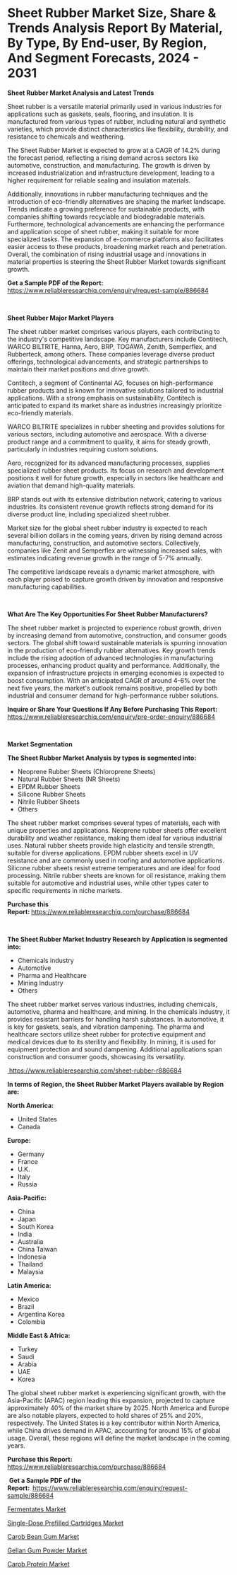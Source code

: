 <p><h1>Sheet Rubber Market Size, Share & Trends Analysis Report By Material, By Type, By End-user, By Region, And Segment Forecasts, 2024 - 2031</h1></p><p><strong>Sheet Rubber Market Analysis and Latest Trends</strong></p>
<p><p>Sheet rubber is a versatile material primarily used in various industries for applications such as gaskets, seals, flooring, and insulation. It is manufactured from various types of rubber, including natural and synthetic varieties, which provide distinct characteristics like flexibility, durability, and resistance to chemicals and weathering. </p><p>The Sheet Rubber Market is expected to grow at a CAGR of 14.2% during the forecast period, reflecting a rising demand across sectors like automotive, construction, and manufacturing. The growth is driven by increased industrialization and infrastructure development, leading to a higher requirement for reliable sealing and insulation materials. </p><p>Additionally, innovations in rubber manufacturing techniques and the introduction of eco-friendly alternatives are shaping the market landscape. Trends indicate a growing preference for sustainable products, with companies shifting towards recyclable and biodegradable materials. Furthermore, technological advancements are enhancing the performance and application scope of sheet rubber, making it suitable for more specialized tasks. The expansion of e-commerce platforms also facilitates easier access to these products, broadening market reach and penetration. Overall, the combination of rising industrial usage and innovations in material properties is steering the Sheet Rubber Market towards significant growth.</p></p>
<p><strong>Get a Sample PDF of the Report:&nbsp;</strong> <a href="https://www.reliableresearchiq.com/enquiry/request-sample/886684?utm_campaign=123&utm_medium=2&utm_source=Github&utm_content=ia&utm_term=09112024&utm_id=sheet-rubber">https://www.reliableresearchiq.com/enquiry/request-sample/886684</a></p>
<p>&nbsp;</p>
<p><strong>Sheet Rubber Major Market Players</strong></p>
<p><p>The sheet rubber market comprises various players, each contributing to the industry's competitive landscape. Key manufacturers include Contitech, WARCO BILTRITE, Hanna, Aero, BRP, TOGAWA, Zenith, Semperflex, and Rubberteck, among others. These companies leverage diverse product offerings, technological advancements, and strategic partnerships to maintain their market positions and drive growth.</p><p>Contitech, a segment of Continental AG, focuses on high-performance rubber products and is known for innovative solutions tailored to industrial applications. With a strong emphasis on sustainability, Contitech is anticipated to expand its market share as industries increasingly prioritize eco-friendly materials.</p><p>WARCO BILTRITE specializes in rubber sheeting and provides solutions for various sectors, including automotive and aerospace. With a diverse product range and a commitment to quality, it aims for steady growth, particularly in industries requiring custom solutions.</p><p>Aero, recognized for its advanced manufacturing processes, supplies specialized rubber sheet products. Its focus on research and development positions it well for future growth, especially in sectors like healthcare and aviation that demand high-quality materials.</p><p>BRP stands out with its extensive distribution network, catering to various industries. Its consistent revenue growth reflects strong demand for its diverse product line, including specialized sheet rubber.</p><p>Market size for the global sheet rubber industry is expected to reach several billion dollars in the coming years, driven by rising demand across manufacturing, construction, and automotive sectors. Collectively, companies like Zenit and Semperflex are witnessing increased sales, with estimates indicating revenue growth in the range of 5-7% annually.</p><p>The competitive landscape reveals a dynamic market atmosphere, with each player poised to capture growth driven by innovation and responsive manufacturing capabilities.</p></p>
<p>&nbsp;</p>
<p><strong>What Are The Key Opportunities For Sheet Rubber Manufacturers?</strong></p>
<p><p>The sheet rubber market is projected to experience robust growth, driven by increasing demand from automotive, construction, and consumer goods sectors. The global shift toward sustainable materials is spurring innovation in the production of eco-friendly rubber alternatives. Key growth trends include the rising adoption of advanced technologies in manufacturing processes, enhancing product quality and performance. Additionally, the expansion of infrastructure projects in emerging economies is expected to boost consumption. With an anticipated CAGR of around 4-6% over the next five years, the market's outlook remains positive, propelled by both industrial and consumer demand for high-performance rubber solutions.</p></p>
<p><strong>Inquire or Share Your Questions If Any Before Purchasing This Report:</strong> <a href="https://www.reliableresearchiq.com/enquiry/pre-order-enquiry/886684?utm_campaign=123&utm_medium=2&utm_source=Github&utm_content=ia&utm_term=09112024&utm_id=sheet-rubber">https://www.reliableresearchiq.com/enquiry/pre-order-enquiry/886684</a></p>
<p>&nbsp;</p>
<p><strong>Market Segmentation</strong></p>
<p><strong>The Sheet Rubber Market Analysis by types is segmented into:</strong></p>
<p><ul><li>Neoprene Rubber Sheets (Chloroprene Sheets)</li><li>Natural Rubber Sheets (NR Sheets)</li><li>EPDM Rubber Sheets</li><li>Silicone Rubber Sheets</li><li>Nitrile Rubber Sheets</li><li>Others</li></ul></p>
<p><p>The sheet rubber market comprises several types of materials, each with unique properties and applications. Neoprene rubber sheets offer excellent durability and weather resistance, making them ideal for various industrial uses. Natural rubber sheets provide high elasticity and tensile strength, suitable for diverse applications. EPDM rubber sheets excel in UV resistance and are commonly used in roofing and automotive applications. Silicone rubber sheets resist extreme temperatures and are ideal for food processing. Nitrile rubber sheets are known for oil resistance, making them suitable for automotive and industrial uses, while other types cater to specific requirements in niche markets.</p></p>
<p><strong>Purchase this Report:&nbsp;</strong><a href="https://www.reliableresearchiq.com/purchase/886684?utm_campaign=123&utm_medium=2&utm_source=Github&utm_content=ia&utm_term=09112024&utm_id=sheet-rubber">https://www.reliableresearchiq.com/purchase/886684</a></p>
<p>&nbsp;</p>
<p><strong>The Sheet Rubber Market Industry Research by Application is segmented into:</strong></p>
<p><ul><li>Chemicals industry</li><li>Automotive</li><li>Pharma and Healthcare</li><li>Mining Industry</li><li>Others</li></ul></p>
<p><p>The sheet rubber market serves various industries, including chemicals, automotive, pharma and healthcare, and mining. In the chemicals industry, it provides resistant barriers for handling harsh substances. In automotive, it is key for gaskets, seals, and vibration dampening. The pharma and healthcare sectors utilize sheet rubber for protective equipment and medical devices due to its sterility and flexibility. In mining, it is used for equipment protection and sound dampening. Additional applications span construction and consumer goods, showcasing its versatility.</p></p>
<p><a href="https://www.reliableresearchiq.com/sheet-rubber-r886684?utm_campaign=123&utm_medium=2&utm_source=Github&utm_content=ia&utm_term=09112024&utm_id=sheet-rubber">&nbsp;https://www.reliableresearchiq.com/sheet-rubber-r886684</a></p>
<p><strong>In terms of Region, the Sheet Rubber Market Players available by Region are:</strong></p>
<p>
    <p> <strong> North America: </strong>
        <ul>
            <li>United States</li>
            <li>Canada</li>
        </ul>
        </p> 
    <p> <strong> Europe: </strong>
        <ul>
            <li>Germany</li>
            <li>France</li>
            <li>U.K.</li>
            <li>Italy</li>
            <li>Russia</li>
        </ul>
        </p> 
    <p> <strong> Asia-Pacific: </strong>
        <ul>
            <li>China</li>
            <li>Japan</li>
            <li>South Korea</li>
            <li>India</li>
            <li>Australia</li>
            <li>China Taiwan</li>
            <li>Indonesia</li>
            <li>Thailand</li>
            <li>Malaysia</li>
        </ul>
        </p> 
    <p> <strong> Latin America: </strong>
        <ul>
            <li>Mexico</li>
            <li>Brazil</li>
            <li>Argentina Korea</li>
            <li>Colombia</li>
        </ul>
        </p> 
    <p> <strong> Middle East & Africa: </strong>
        <ul>
            <li>Turkey</li>
            <li>Saudi</li>
            <li>Arabia</li>
            <li>UAE</li>
            <li>Korea</li>
        </ul>
    </p>
    </p>
<p><p>The global sheet rubber market is experiencing significant growth, with the Asia-Pacific (APAC) region leading this expansion, projected to capture approximately 40% of the market share by 2025. North America and Europe are also notable players, expected to hold shares of 25% and 20%, respectively. The United States is a key contributor within North America, while China drives demand in APAC, accounting for around 15% of global usage. Overall, these regions will define the market landscape in the coming years.</p></p>
<p><strong>Purchase this Report: </strong><a href="https://www.reliableresearchiq.com/purchase/886684?utm_campaign=123&utm_medium=2&utm_source=Github&utm_content=ia&utm_term=09112024&utm_id=sheet-rubber">https://www.reliableresearchiq.com/purchase/886684</a></p>
<p>&nbsp;<strong>Get a Sample PDF of the Report:&nbsp;&nbsp;</strong><a href="https://www.reliableresearchiq.com/enquiry/request-sample/886684?utm_campaign=123&utm_medium=2&utm_source=Github&utm_content=ia&utm_term=09112024&utm_id=sheet-rubber">https://www.reliableresearchiq.com/enquiry/request-sample/886684</a></p>
<p><strong></strong></p>
<p><p><a href="https://github.com/birroctaymonyj/Market-Research-Report-List-1/blob/main/fermentates-market.md?utm_campaign=123&utm_medium=2&utm_source=Github&utm_content=ia&utm_term=09112024&utm_id=sheet-rubber">Fermentates Market</a></p><p><a href="https://issuu.com/reportprime-2/docs/single-dose-prefilled-cartridges-ma_d79a799dd52c62?utm_campaign=123&utm_medium=2&utm_source=Github&utm_content=ia&utm_term=09112024&utm_id=sheet-rubber">Single-Dose Prefilled Cartridges Market</a></p><p><a href="https://github.com/angilaguardtd7/Market-Research-Report-List-1/blob/main/carob-bean-gum-market.md?utm_campaign=123&utm_medium=2&utm_source=Github&utm_content=ia&utm_term=09112024&utm_id=sheet-rubber">Carob Bean Gum Market</a></p><p><a href="https://github.com/padencrooks0o/Market-Research-Report-List-1/blob/main/gellan-gum-powder-market.md?utm_campaign=123&utm_medium=2&utm_source=Github&utm_content=ia&utm_term=09112024&utm_id=sheet-rubber">Gellan Gum Powder Market</a></p><p><a href="https://github.com/shanicesca7t/Market-Research-Report-List-1/blob/main/carob-protein-market.md?utm_campaign=123&utm_medium=2&utm_source=Github&utm_content=ia&utm_term=09112024&utm_id=sheet-rubber">Carob Protein Market</a></p></p>